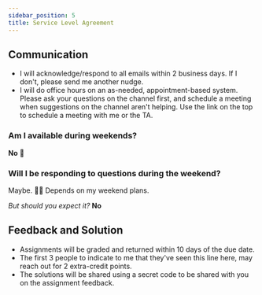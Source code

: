 ```yaml
---
sidebar_position: 5
title: Service Level Agreement
---
```


## Communication

* I will acknowledge/respond to all emails within 2 business days. If I don't, please send me another nudge.
* I will do office hours on an as-needed, appointment-based system. Please ask your questions on the channel first, and schedule a meeting when suggestions on the channel aren't helping. Use the link on the top to schedule a meeting with me or the TA.

### Am I available during weekends?

**No** 🚫

### Will I be responding to questions during the weekend?

Maybe. 🤷‍♂️ Depends on my weekend plans.

*But should you expect it?* **No**

## Feedback and Solution

* Assignments will be graded and returned within 10 days of the due date.
* The first 3 people to indicate to me that they've seen this line here, may reach out for 2 extra-credit points.
* The solutions will be shared using a secret code to be shared with you on the assignment feedback.
